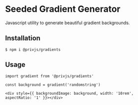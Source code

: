 # Seeded Gradient Generator

Javascript utility to generate beautiful gradient backgrounds.

## Installation

```
$ npm i @privjs/gradients
```

## Usage

```
import gradient from '@privjs/gradients'

const background = gradient('randomstring')

<div style={{ backgroundImage: background, width: '10rem', aspectRatio: '1' }}></div>
```
